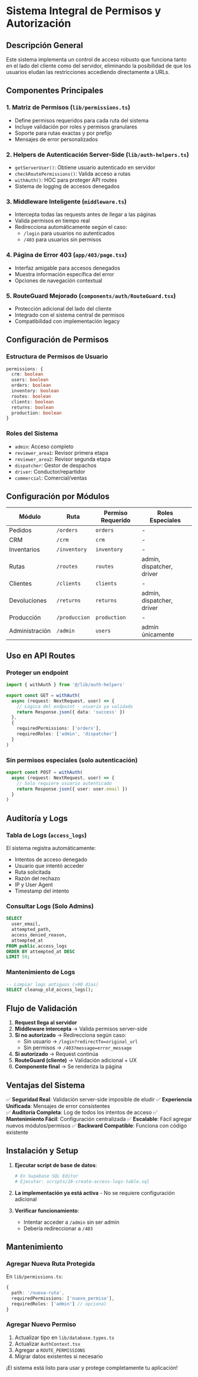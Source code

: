 # Sistema Integral de Permisos y Autorización

## Descripción General

Este sistema implementa un control de acceso robusto que funciona tanto en el lado del cliente como del servidor, eliminando la posibilidad de que los usuarios eludan las restricciones accediendo directamente a URLs.

## Componentes Principales

### 1. **Matriz de Permisos** (`lib/permissions.ts`)
- Define permisos requeridos para cada ruta del sistema
- Incluye validación por roles y permisos granulares  
- Soporte para rutas exactas y por prefijo
- Mensajes de error personalizados

### 2. **Helpers de Autenticación Server-Side** (`lib/auth-helpers.ts`)
- `getServerUser()`: Obtiene usuario autenticado en servidor
- `checkRoutePermissions()`: Valida acceso a rutas
- `withAuth()`: HOC para proteger API routes
- Sistema de logging de accesos denegados

### 3. **Middleware Inteligente** (`middleware.ts`)
- Intercepta todas las requests antes de llegar a las páginas
- Valida permisos en tiempo real
- Redirecciona automáticamente según el caso:
  - `/login` para usuarios no autenticados
  - `/403` para usuarios sin permisos

### 4. **Página de Error 403** (`app/403/page.tsx`)
- Interfaz amigable para accesos denegados
- Muestra información específica del error
- Opciones de navegación contextual

### 5. **RouteGuard Mejorado** (`components/auth/RouteGuard.tsx`)
- Protección adicional del lado del cliente
- Integrado con el sistema central de permisos
- Compatibilidad con implementación legacy

## Configuración de Permisos

### Estructura de Permisos de Usuario
```typescript
permissions: {
  crm: boolean
  users: boolean  
  orders: boolean
  inventory: boolean
  routes: boolean
  clients: boolean
  returns: boolean
  production: boolean
}
```

### Roles del Sistema
- `admin`: Acceso completo
- `reviewer_area1`: Revisor primera etapa
- `reviewer_area2`: Revisor segunda etapa  
- `dispatcher`: Gestor de despachos
- `driver`: Conductor/repartidor
- `commercial`: Comercial/ventas

## Configuración por Módulos

| Módulo | Ruta | Permiso Requerido | Roles Especiales |
|--------|------|-------------------|------------------|
| Pedidos | `/orders` | `orders` | - |
| CRM | `/crm` | `crm` | - |
| Inventarios | `/inventory` | `inventory` | - |
| Rutas | `/routes` | `routes` | admin, dispatcher, driver |
| Clientes | `/clients` | `clients` | - |
| Devoluciones | `/returns` | `returns` | admin, dispatcher, driver |
| Producción | `/produccion` | `production` | - |
| Administración | `/admin` | `users` | admin únicamente |

## Uso en API Routes

### Proteger un endpoint
```typescript
import { withAuth } from '@/lib/auth-helpers'

export const GET = withAuth(
  async (request: NextRequest, user) => {
    // Lógica del endpoint - usuario ya validado
    return Response.json({ data: 'success' })
  },
  {
    requiredPermissions: ['orders'],
    requiredRoles: ['admin', 'dispatcher']
  }
)
```

### Sin permisos especiales (solo autenticación)
```typescript
export const POST = withAuth(
  async (request: NextRequest, user) => {
    // Solo requiere usuario autenticado
    return Response.json({ user: user.email })
  }
)
```

## Auditoría y Logs

### Tabla de Logs (`access_logs`)
El sistema registra automáticamente:
- Intentos de acceso denegado
- Usuario que intentó acceder
- Ruta solicitada
- Razón del rechazo
- IP y User Agent
- Timestamp del intento

### Consultar Logs (Solo Admins)
```sql
SELECT 
  user_email,
  attempted_path,
  access_denied_reason,
  attempted_at
FROM public.access_logs 
ORDER BY attempted_at DESC
LIMIT 50;
```

### Mantenimiento de Logs
```sql
-- Limpiar logs antiguos (>90 días)
SELECT cleanup_old_access_logs();
```

## Flujo de Validación

1. **Request llega al servidor**
2. **Middleware intercepta** → Valida permisos server-side
3. **Si no autorizado** → Redirecciona según caso:
   - Sin usuario → `/login?redirectTo=original_url`
   - Sin permisos → `/403?message=error_message`
4. **Si autorizado** → Request continúa
5. **RouteGuard (cliente)** → Validación adicional + UX
6. **Componente final** → Se renderiza la página

## Ventajas del Sistema

✅ **Seguridad Real**: Validación server-side imposible de eludir
✅ **Experiencia Unificada**: Mensajes de error consistentes  
✅ **Auditoría Completa**: Log de todos los intentos de acceso
✅ **Mantenimiento Fácil**: Configuración centralizada
✅ **Escalable**: Fácil agregar nuevos módulos/permisos
✅ **Backward Compatible**: Funciona con código existente

## Instalación y Setup

1. **Ejecutar script de base de datos**:
   ```bash
   # En Supabase SQL Editor
   # Ejecutar: scripts/26-create-access-logs-table.sql
   ```

2. **La implementación ya está activa** - No se requiere configuración adicional

3. **Verificar funcionamiento**:
   - Intentar acceder a `/admin` sin ser admin
   - Debería redireccionar a `/403`

## Mantenimiento

### Agregar Nueva Ruta Protegida
En `lib/permissions.ts`:
```typescript
{
  path: '/nueva-ruta',
  requiredPermissions: ['nuevo_permiso'],
  requiredRoles: ['admin'] // opcional
}
```

### Agregar Nuevo Permiso
1. Actualizar tipo en `lib/database.types.ts`
2. Actualizar `AuthContext.tsx` 
3. Agregar a `ROUTE_PERMISSIONS`
4. Migrar datos existentes si necesario

¡El sistema está listo para usar y protege completamente tu aplicación!